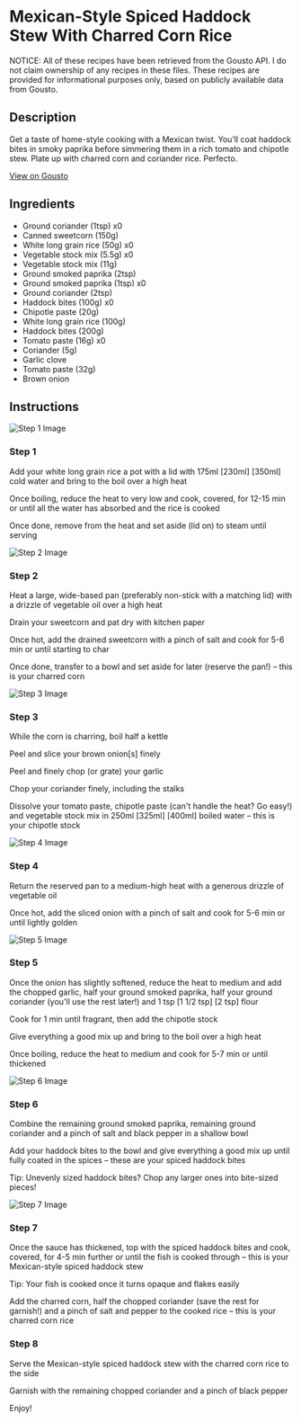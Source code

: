 # Mexican-Style Spiced Haddock Stew With Charred Corn Rice

NOTICE: All of these recipes have been retrieved from the Gousto API. I do not claim ownership of any recipes in these files. These recipes are provided for informational purposes only, based on publicly available data from Gousto.

## Description

Get a taste of home-style cooking with a Mexican twist. You’ll coat haddock bites in smoky paprika before simmering them in a rich tomato and chipotle stew. Plate up with charred corn and coriander rice. Perfecto.

[View on Gousto](https://www.gousto.co.uk/recipes/cookbook/mexican-style-spiced-cod-stew-with-charred-corn-rice)

## Ingredients

- Ground coriander (1tsp) x0
- Canned sweetcorn (150g)
- White long grain rice (50g) x0
- Vegetable stock mix (5.5g) x0
- Vegetable stock mix (11g)
- Ground smoked paprika (2tsp)
- Ground smoked paprika (1tsp) x0
- Ground coriander (2tsp)
- Haddock bites (100g) x0
- Chipotle paste (20g)
- White long grain rice (100g)
- Haddock bites (200g)
- Tomato paste (16g) x0
- Coriander (5g)
- Garlic clove
- Tomato paste (32g)
- Brown onion

## Instructions

![Step 1 Image](https://production-media.gousto.co.uk/cms/recipe-step-image/step-1-1676308041752-x200.jpg)

### Step 1

Add your white long grain rice a pot with a lid with 175ml <span class="text-purple">[230ml]</span><span class="text-danger"> [350ml]</span> cold water and bring to the boil over a high heat

Once boiling, reduce the heat to very low and cook, covered, for 12-15 min or until all the water has absorbed and the rice is cooked

Once done, remove from the heat and set aside (lid on) to steam until serving

![Step 2 Image](https://production-media.gousto.co.uk/cms/recipe-step-image/step-2-1676308092653-x200.jpg)

### Step 2

Heat a large, wide-based pan (preferably non-stick with a matching lid) with a drizzle of vegetable oil over a high heat

Drain your sweetcorn and pat dry with kitchen paper

Once hot, add the drained sweetcorn with a pinch of salt and cook for 5-6 min or until starting to char

Once done, transfer to a bowl and set aside for later (reserve the pan!) – this is your charred corn

![Step 3 Image](https://production-media.gousto.co.uk/cms/recipe-step-image/step-3-1676308101892-x200.jpg)

### Step 3

While the corn is charring, boil half a kettle

Peel and slice your brown onion[s]<span class="text-danger"> </span>finely

Peel and finely chop (or grate) your garlic

Chop your coriander finely, including the stalks

Dissolve your tomato paste, chipotle paste (can't handle the heat? Go easy!) and vegetable stock mix in 250ml <span class="text-purple">[325ml]</span> <span class="text-danger">[400ml] </span>boiled water – this is your chipotle stock

![Step 4 Image](https://production-media.gousto.co.uk/cms/recipe-step-image/step-4-1676308113679-x200.jpg)

### Step 4

Return the reserved pan to a medium-high heat with a generous drizzle of vegetable oil

Once hot, add the sliced onion with a pinch of salt and cook for 5-6 min or until lightly golden

![Step 5 Image](https://production-media.gousto.co.uk/cms/recipe-step-image/step-5-1676308134129-x200.jpg)

### Step 5

Once the onion has slightly softened, reduce the heat to medium and add the chopped garlic, half your ground smoked paprika, half your ground coriander (you'll use the rest later!) and 1 tsp <span class="text-purple">[1 1/2 tsp]</span> <span class="text-danger">[2 tsp]</span> flour

Cook for 1 min until fragrant, then add the chipotle stock

Give everything a good mix up and bring to the boil over a high heat

Once boiling, reduce the heat to medium and cook for 5-7 min or until thickened

![Step 6 Image](https://production-media.gousto.co.uk/cms/recipe-step-image/step-6-1676308143210-x200.jpg)

### Step 6

Combine the remaining ground smoked paprika, remaining ground coriander and a pinch of salt and black pepper in a shallow bowl

Add your haddock bites to the bowl and give everything a good mix up until fully coated in the spices – these are your spiced haddock bites

Tip: Unevenly sized haddock bites? Chop any larger ones into bite-sized pieces!

![Step 7 Image](https://production-media.gousto.co.uk/cms/recipe-step-image/step-7-1676308153008-x200.jpg)

### Step 7

Once the sauce has thickened, top with the spiced haddock bites and cook, covered, for 4-5 min further or until the fish is cooked through – this is your Mexican-style spiced haddock stew

Tip: Your fish is cooked once it turns opaque and flakes easily

Add the charred corn, half the chopped coriander (save the rest for garnish!) and a pinch of salt and pepper to the cooked rice – this is your charred corn rice

### Step 8

Serve the Mexican-style spiced haddock stew with the charred corn rice to the side

Garnish with the remaining chopped coriander and a pinch of black pepper

Enjoy!

